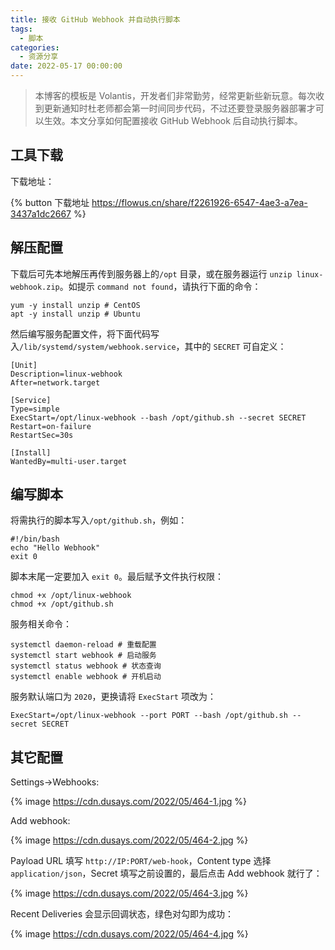 ```yaml
---
title: 接收 GitHub Webhook 并自动执行脚本 
tags:
  - 脚本
categories:
  - 资源分享
date: 2022-05-17 00:00:00
---
```


> 本博客的模板是 Volantis，开发者们非常勤劳，经常更新些新玩意。每次收到更新通知时杜老师都会第一时间同步代码，不过还要登录服务器部署才可以生效。本文分享如何配置接收 GitHub Webhook 后自动执行脚本。

<!-- more -->

## 工具下载

下载地址：

{% button 下载地址 https://flowus.cn/share/f2261926-6547-4ae3-a7ea-3437a1dc2667 %}

## 解压配置

下载后可先本地解压再传到服务器上的`/opt` 目录，或在服务器运行 `unzip linux-webhook.zip`。如提示 `command not found`，请执行下面的命令：

```
yum -y install unzip # CentOS
apt -y install unzip # Ubuntu
```

然后编写服务配置文件，将下面代码写入`/lib/systemd/system/webhook.service`，其中的 `SECRET` 可自定义：

```
[Unit]
Description=linux-webhook
After=network.target
 
[Service]
Type=simple
ExecStart=/opt/linux-webhook --bash /opt/github.sh --secret SECRET
Restart=on-failure
RestartSec=30s
 
[Install]
WantedBy=multi-user.target
```

## 编写脚本

将需执行的脚本写入`/opt/github.sh`，例如：

```
#!/bin/bash
echo "Hello Webhook"
exit 0
```

脚本末尾一定要加入 `exit 0`。最后赋予文件执行权限：

```
chmod +x /opt/linux-webhook
chmod +x /opt/github.sh
```

服务相关命令：

```
systemctl daemon-reload # 重载配置
systemctl start webhook # 启动服务
systemctl status webhook # 状态查询
systemctl enable webhook # 开机启动
```

服务默认端口为 `2020`，更换请将 `ExecStart` 项改为：

```
ExecStart=/opt/linux-webhook --port PORT --bash /opt/github.sh --secret SECRET
```

## 其它配置

Settings->Webhooks:

{% image https://cdn.dusays.com/2022/05/464-1.jpg %}

Add webhook:

{% image https://cdn.dusays.com/2022/05/464-2.jpg %}

Payload URL 填写 `http://IP:PORT/web-hook`，Content type 选择 `application/json`，Secret 填写之前设置的，最后点击 Add webhook 就行了：

{% image https://cdn.dusays.com/2022/05/464-3.jpg %}

Recent Deliveries 会显示回调状态，绿色对勾即为成功：

{% image https://cdn.dusays.com/2022/05/464-4.jpg %}
